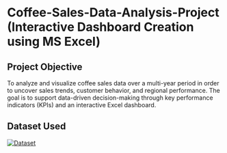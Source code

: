 #  Coffee-Sales-Data-Analysis-Project (Interactive Dashboard Creation using MS Excel)

## Project Objective
To analyze and visualize coffee sales data over a multi-year period in order to uncover sales trends, customer behavior, and regional performance. The goal is to support data-driven decision-making through key performance indicators (KPIs) and an interactive Excel dashboard.
## Dataset Used
[![Dataset](https://img.shields.io/badge/DATASET-COFFEEORDERSDATA.XLSX-blue?style=flat-square&logo=Microsoft%20Excel)](https://raw.githubusercontent.com/Harshitha-sai04/Coffee-Sales-Dashboard/main/coffeeOrdersData.xlsx)







